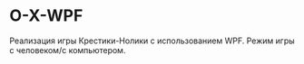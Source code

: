 # O-X-WPF
Реализация игры Крестики-Нолики с использованием WPF. Режим игры с человеком/с компьютером.
